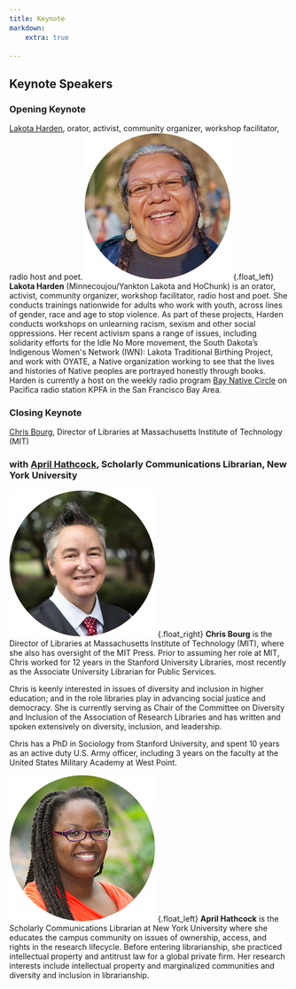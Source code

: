```yaml
---
title: Keynote
markdown:
    extra: true
    
---
```


## **Keynote Speakers**

### **Opening Keynote**
<a href="http://www.speakoutnow.org/speaker/harden-lakota" target="_blank">Lakota Harden</a>, orator, activist, community organizer, workshop facilitator, radio host and poet.
![Alt text](lakata.png "Lakota Harden, Opening keynote speaker, NDLC") {.float_left} **Lakota Harden** 
(Minnecoujou/Yankton Lakota 
and HoChunk) is an orator, activist, community organizer, workshop facilitator, radio host and poet. She conducts trainings nationwide for adults who work with youth, across lines of gender, race and age to stop violence. As part of these projects, Harden conducts workshops on unlearning racism, sexism and other social oppressions. Her recent activism spans a range of issues, including solidarity efforts for the Idle No More movement, the South Dakota’s Indigenous Women's Network (IWN): Lakota Traditional Birthing Project, and work with OYATE, a Native organization working to see that the lives and histories of Native peoples are portrayed honestly through books. Harden is currently a host on the weekly radio program <a href="https://kpfa.org/program/bay-native-circle/">Bay Native Circle</a> on Pacifica radio station KPFA in the San Francisco Bay Area.

### **Closing Keynote**
<a href="http://chrisbourg.wordpress.com/about/" target="_blank">Chris Bourg</a>, Director of Libraries at Massachusetts Institute of Technology (MIT)

### with <a href="http://www.inthelibrarywiththeleadpipe.org/author/april-hathcock/" target="_blank">April Hathcock</a>, Scholarly Communications Librarian, New York University

![Alt text](bourg.png "Chris Bourg, Director of Libraries, MIT") {.float_right} **Chris Bourg** is the Director of 
Libraries at Massachusetts Institute of Technology (MIT), where she also has oversight of the MIT Press. Prior to assuming her role at MIT, Chris worked for 12 years in the Stanford University Libraries, most recently as the Associate University Librarian for Public Services. 

Chris is keenly interested in issues of diversity and inclusion in higher education; and in the role libraries play in advancing social justice and democracy. She is currently serving as Chair of the Committee on Diversity and Inclusion of the Association of Research Libraries and has written and spoken extensively on diversity, inclusion, and leadership.

Chris has a PhD in Sociology from Stanford University, and spent 10 years as an active duty U.S. Army officer, including 3 years on the faculty at the United States Military Academy at West Point. 

![Alt text](hathcock.png "April Hathcock, Scholarly Communications Librarian, New York University") {.float_left} 
**April Hathcock** is the Scholarly Communications Librarian at New York University where she educates the campus community on issues of ownership, access, and rights in the research lifecycle. Before entering librarianship, she practiced intellectual property and antitrust law for a global private firm. Her research interests include intellectual property and marginalized communities and diversity and inclusion in librarianship.
